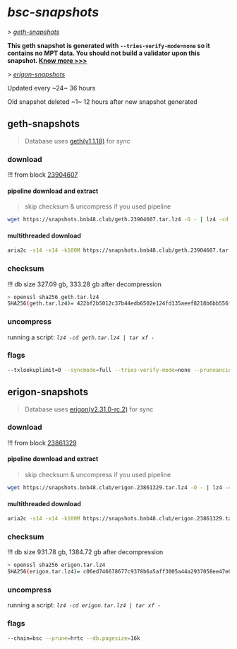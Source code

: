 # *bsc-snapshots*


*\> [geth-snapshots](#geth-snapshots)*

**This geth snapshot is generated with `--tries-verify-mode=none` so it contains no MPT data. You should not build a validator upon this snapshot. [Know more >>>](https://github.com/bnb-chain/bsc/pull/926)**

*\> [erigon-snapshots](#erigon-snapshots)*

Updated every ~24~ 36 hours

Old snapshot deleted ~1~ 12 hours after new snapshot generated

## geth-snapshots


> Database uses [geth(v1.1.18)](https://github.com/bnb-chain/bsc/releases/tag/v1.1.18) for sync


### download

<!-- begin_geth -->

!!! from block [23904607](https://bscscan.com/block/23904607)

#### pipeline download and extract
> skip checksum & uncompress if you used pipeline
```bash
wget https://snapshots.bnb48.club/geth.23904607.tar.lz4 -O - | lz4 -cd | tar xf -
```

#### multithreaded download

```bash
aria2c -s14 -x14 -k100M https://snapshots.bnb48.club/geth.23904607.tar.lz4 -o geth.tar.lz4
```


### checksum

!!! db size 327.09 gb, 333.28 gb after decompression
```bash
> openssl sha256 geth.tar.lz4
SHA256(geth.tar.lz4)= 422bf2b5012c37b44edb6502e124fd135aeef8218b6bb556f81a139b53a53f7a
```

<!-- end_geth -->

### uncompress


running a script: _`lz4 -cd geth.tar.lz4 | tar xf -`_


### flags


```bash
--txlookuplimit=0 --syncmode=full --tries-verify-mode=none --pruneancient=true --diffblock=5000
```


## erigon-snapshots


> Database uses [erigon(v2.31.0-rc.2)](https://github.com/ledgerwatch/erigon/releases/tag/v2.31.0-rc.2) for sync


### download

<!-- begin_erigon -->

!!! from block [23861329](https://bscscan.com/block/23861329)

#### pipeline download and extract
> skip checksum & uncompress if you used pipeline
```bash
wget https://snapshots.bnb48.club/erigon.23861329.tar.lz4 -O - | lz4 -cd | tar xf -
```

#### multithreaded download

```bash
aria2c -s14 -x14 -k100M https://snapshots.bnb48.club/erigon.23861329.tar.lz4 -o erigon.tar.lz4
```


### checksum

!!! db size 931.78 gb, 1384.72 gb after decompression
```bash
> openssl sha256 erigon.tar.lz4
SHA256(erigon.tar.lz4)= c06ed746678677c9378b6a5aff3005a44a2937058ee47e05209fac8855d05b57
```

<!-- end_erigon -->


### uncompress


running a script: _`lz4 -cd erigon.tar.lz4 | tar xf -`_


### flags


```bash
--chain=bsc --prune=hrtc --db.pagesize=16k
```

